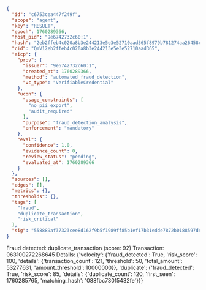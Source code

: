 ```json
{
  "id": "c6753cea447f249f",
  "scope": "agent",
  "key": "RESULT",
  "epoch": 1760289366,
  "host_pid": "9e6742732c60:1",
  "hash": "2eb2ffeb4c020a8b3e244213e5e3e52710aad365f8979b781274aa26458cf91a",
  "cid": "QmV12eb2ffeb4c020a8b3e244213e5e3e52710aad365",
  "aicp": {
    "prov": {
      "issuer": "9e6742732c60:1",
      "created_at": 1760289366,
      "method": "automated_fraud_detection",
      "vc_type": "VerifiableCredential"
    },
    "ucon": {
      "usage_constraints": [
        "no_pii_export",
        "audit_required"
      ],
      "purpose": "fraud_detection_analysis",
      "enforcement": "mandatory"
    },
    "eval": {
      "confidence": 1.0,
      "evidence_count": 0,
      "review_status": "pending",
      "evaluated_at": 1760289366
    }
  },
  "sources": [],
  "edges": [],
  "metrics": {},
  "thresholds": {},
  "tags": [
    "fraud",
    "duplicate_transaction",
    "risk_critical"
  ],
  "sig": "558889af37323cee8d162f9b5f1989ff85b1ef17b31edde7872b0188597de0af"
}
```

Fraud detected: duplicate_transaction (score: 92)
Transaction: 063100272268645
Details: {'velocity': {'fraud_detected': True, 'risk_score': 100, 'details': {'transaction_count': 121, 'threshold': 50, 'total_amount': 53277631, 'amount_threshold': 10000000}}, 'duplicate': {'fraud_detected': True, 'risk_score': 85, 'details': {'duplicate_count': 120, 'first_seen': 1760285765, 'matching_hash': '088fbc730f5432fe'}}}